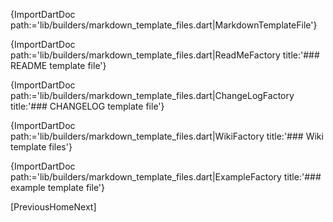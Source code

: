 [//]: # (This file was generated from: doc/templates/02-Markdown-Template-Files.mdt using the documentation_builder package on: 2021-08-16 14:10:17.224028.)
{ImportDartDoc path:='lib/builders/markdown_template_files.dart|MarkdownTemplateFile'}

{ImportDartDoc path:='lib/builders/markdown_template_files.dart|ReadMeFactory title:'### README template file'}

{ImportDartDoc path:='lib/builders/markdown_template_files.dart|ChangeLogFactory title:'### CHANGELOG template file'}

{ImportDartDoc path:='lib/builders/markdown_template_files.dart|WikiFactory title:'### Wiki template files'}

{ImportDartDoc path:='lib/builders/markdown_template_files.dart|ExampleFactory title:'### example template file'}

[PreviousHomeNext]